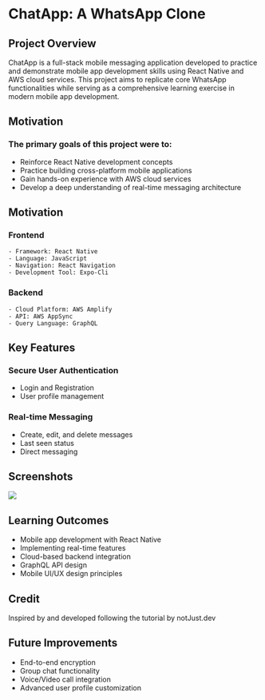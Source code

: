 # ChatApp: A WhatsApp Clone

## Project Overview

ChatApp is a full-stack mobile messaging application developed to practice and demonstrate mobile app development skills using React Native and AWS cloud services. This project aims to replicate core WhatsApp functionalities while serving as a comprehensive learning exercise in modern mobile app development.

## Motivation

### The primary goals of this project were to:

- Reinforce React Native development concepts
- Practice building cross-platform mobile applications
- Gain hands-on experience with AWS cloud services
- Develop a deep understanding of real-time messaging architecture

## Motivation

### Frontend

    - Framework: React Native
    - Language: JavaScript
    - Navigation: React Navigation
    - Development Tool: Expo-Cli

### Backend

    - Cloud Platform: AWS Amplify
    - API: AWS AppSync
    - Query Language: GraphQL

## Key Features

### Secure User Authentication

- Login and Registration
- User profile management

### Real-time Messaging

- Create, edit, and delete messages
- Last seen status
- Direct messaging

## Screenshots

<img src="./resources/images/chatPhotos.png">

## Learning Outcomes

- Mobile app development with React Native
- Implementing real-time features
- Cloud-based backend integration
- GraphQL API design
- Mobile UI/UX design principles

## Credit

Inspired by and developed following the tutorial by notJust.dev

## Future Improvements

- End-to-end encryption
- Group chat functionality
- Voice/Video call integration
- Advanced user profile customization
